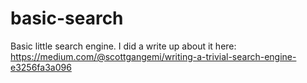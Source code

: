 # basic-search

Basic little search engine. I did a write up about it here: https://medium.com/@scottgangemi/writing-a-trivial-search-engine-e3256fa3a096

